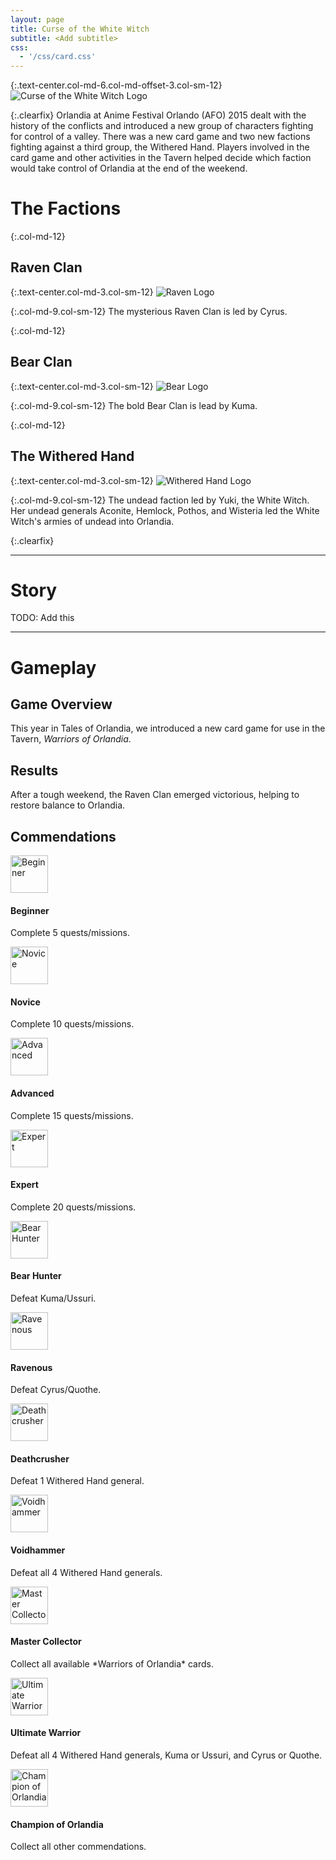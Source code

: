 ```yaml
---
layout: page
title: Curse of the White Witch
subtitle: <Add subtitle>
css:
  - '/css/card.css'
---
```


{:.text-center.col-md-6.col-md-offset-3.col-sm-12}
![Curse of the White Witch Logo][witch-logo]

{:.clearfix}
Orlandia at Anime Festival Orlando (AFO) 2015 dealt with the history of the conflicts and introduced a new group of characters fighting for control of a valley. There was a new card game and two new factions fighting against a third group, the Withered Hand. Players involved in the card game and other activities in the Tavern helped decide which faction would take control of Orlandia at the end of the weekend.

# The Factions

{:.col-md-12}

## Raven Clan

{:.text-center.col-md-3.col-sm-12}
![Raven Logo][raven]

{:.col-md-9.col-sm-12}
The mysterious Raven Clan is led by Cyrus.

{:.col-md-12}

## Bear Clan

{:.text-center.col-md-3.col-sm-12}
![Bear Logo][bear]

{:.col-md-9.col-sm-12}
The bold Bear Clan is lead by Kuma.

{:.col-md-12}

## The Withered Hand

{:.text-center.col-md-3.col-sm-12}
![Withered Hand Logo][withered-hand]

{:.col-md-9.col-sm-12}
The undead faction led by Yuki, the White Witch. Her undead generals Aconite, Hemlock, Pothos, and Wisteria led the White Witch's armies of undead into Orlandia.

{:.clearfix}

---

# Story

TODO: Add this

---

# Gameplay

## Game Overview

This year in Tales of Orlandia, we introduced a new card game for use in the Tavern, _Warriors of Orlandia_.

## Results

After a tough weekend, the Raven Clan emerged victorious, helping to restore balance to Orlandia.

## Commendations

<div class="row">
  <div class="col-md-3 col-sm-12">
    <div class="media">
      <span class="pull-left">
        <a href="http://statics.orlandia.talesoforlandia.com/past-orlandias/witch/commendations/beginner.png" target="_blank">
          <img class="media-object img-circle" src="http://statics.orlandia.talesoforlandia.com/past-orlandias/witch/commendations/beginner.png" height="60" alt="Beginner" />
        </a>
      </span>
      <div class="media-body">
        <h4 class="media-heading">Beginner</h4>
        <p>
          Complete 5 quests/missions.
        </p>
      </div>
    </div>
  </div>

  <div class="col-md-3 col-sm-12">
    <div class="media">
      <span class="pull-left">
        <a href="http://statics.orlandia.talesoforlandia.com/past-orlandias/witch/commendations/novice.png" target="_blank">
          <img class="media-object img-circle" src="http://statics.orlandia.talesoforlandia.com/past-orlandias/witch/commendations/novice.png" height="60" alt="Novice" />
        </a>
      </span>
      <div class="media-body">
        <h4 class="media-heading">Novice</h4>
        <p>
          Complete 10 quests/missions.
        </p>
      </div>
    </div>
  </div>

  <div class="col-md-3 col-sm-12">
    <div class="media">
      <span class="pull-left">
        <a href="http://statics.orlandia.talesoforlandia.com/past-orlandias/witch/commendations/advanced.png" target="_blank">
          <img class="media-object img-circle" src="http://statics.orlandia.talesoforlandia.com/past-orlandias/witch/commendations/advanced.png" height="60" alt="Advanced" />
        </a>
      </span>
      <div class="media-body">
        <h4 class="media-heading">Advanced</h4>
        <p>
          Complete 15 quests/missions.
        </p>
      </div>
    </div>
  </div>

  <div class="col-md-3 col-sm-12">
    <div class="media">
      <span class="pull-left">
        <a href="http://statics.orlandia.talesoforlandia.com/past-orlandias/witch/commendations/expert.png" target="_blank">
          <img class="media-object img-circle" src="http://statics.orlandia.talesoforlandia.com/past-orlandias/witch/commendations/expert.png" height="60" alt="Expert" />
        </a>
      </span>
      <div class="media-body">
        <h4 class="media-heading">Expert</h4>
        <p>
          Complete 20 quests/missions.
        </p>
      </div>
    </div>
  </div>
</div>

<div class="row">
  <div class="col-md-3 col-sm-12">
    <div class="media">
      <span class="pull-left">
        <a href="http://statics.orlandia.talesoforlandia.com/past-orlandias/witch/commendations/bear-hunter.png" target="_blank">
          <img class="media-object img-circle" src="http://statics.orlandia.talesoforlandia.com/past-orlandias/witch/commendations/bear-hunter.png" height="60" alt="Bear Hunter" />
        </a>
      </span>
      <div class="media-body">
        <h4 class="media-heading">Bear Hunter</h4>
        <p>
          Defeat Kuma/Ussuri.
        </p>
      </div>
    </div>
  </div>

  <div class="col-md-3 col-sm-12">
    <div class="media">
      <span class="pull-left">
        <a href="http://statics.orlandia.talesoforlandia.com/past-orlandias/witch/commendations/ravenous.png" target="_blank">
          <img class="media-object img-circle" src="http://statics.orlandia.talesoforlandia.com/past-orlandias/witch/commendations/ravenous.png" height="60" alt="Ravenous" />
        </a>
      </span>
      <div class="media-body">
        <h4 class="media-heading">Ravenous</h4>
        <p>
          Defeat Cyrus/Quothe.
        </p>
      </div>
    </div>
  </div>

  <div class="col-md-3 col-sm-12">
    <div class="media">
      <span class="pull-left">
        <a href="http://statics.orlandia.talesoforlandia.com/past-orlandias/witch/commendations/deathcrusher.png" target="_blank">
          <img class="media-object img-circle" src="http://statics.orlandia.talesoforlandia.com/past-orlandias/witch/commendations/deathcrusher.png" height="60" alt="Deathcrusher" />
        </a>
      </span>
      <div class="media-body">
        <h4 class="media-heading">Deathcrusher</h4>
        <p>
          Defeat 1 Withered Hand general.
        </p>
      </div>
    </div>
  </div>

  <div class="col-md-3 col-sm-12">
    <div class="media">
      <span class="pull-left">
        <a href="http://statics.orlandia.talesoforlandia.com/past-orlandias/witch/commendations/voidhammer.png" target="_blank">
          <img class="media-object img-circle" src="http://statics.orlandia.talesoforlandia.com/past-orlandias/witch/commendations/voidhammer.png" height="60" alt="Voidhammer" />
        </a>
      </span>
      <div class="media-body">
        <h4 class="media-heading">Voidhammer</h4>
        <p>
          Defeat all 4 Withered Hand generals.
        </p>
      </div>
    </div>
  </div>
</div>

<div class="row">
  <div class="col-md-4 col-sm-12">
    <div class="media">
      <span class="pull-left">
        <a href="http://statics.orlandia.talesoforlandia.com/past-orlandias/witch/commendations/master-collector.png" target="_blank">
          <img class="media-object img-circle" src="http://statics.orlandia.talesoforlandia.com/past-orlandias/witch/commendations/master-collector.png" height="60" alt="Master Collector" />
        </a>
      </span>
      <div class="media-body">
        <h4 class="media-heading">Master Collector</h4>
        <p>
          Collect all available *Warriors of Orlandia* cards.
        </p>
      </div>
    </div>
  </div>

  <div class="col-md-4 col-sm-12">
    <div class="media">
      <span class="pull-left">
        <a href="http://statics.orlandia.talesoforlandia.com/past-orlandias/witch/commendations/ultimate-warrior.png" target="_blank">
          <img class="media-object img-circle" src="http://statics.orlandia.talesoforlandia.com/past-orlandias/witch/commendations/ultimate-warrior.png" height="60" alt="Ultimate Warrior" />
        </a>
      </span>
      <div class="media-body">
        <h4 class="media-heading">Ultimate Warrior</h4>
        <p>
          Defeat all 4 Withered Hand generals, Kuma or Ussuri, and Cyrus or Quothe.
        </p>
      </div>
    </div>
  </div>

  <div class="col-md-4 col-sm-12">
    <div class="media">
      <span class="pull-left">
        <a href="http://statics.orlandia.talesoforlandia.com/past-orlandias/witch/commendations/champion.png" target="_blank">
          <img class="media-object img-circle" src="http://statics.orlandia.talesoforlandia.com/past-orlandias/witch/commendations/champion.png" height="60" alt="Champion of Orlandia" />
        </a>
      </span>
      <div class="media-body">
        <h4 class="media-heading">Champion of Orlandia</h4>
        <p>
          Collect all other commendations.
        </p>
      </div>
    </div>
  </div>
</div>

[witch-logo]: http://statics.orlandia.talesoforlandia.com/past-orlandias/witch/white-witch-logo.png
[raven]: http://statics.orlandia.talesoforlandia.com/past-orlandias/witch/raven-logo.png
[bear]: http://statics.orlandia.talesoforlandia.com/past-orlandias/witch/bear-logo.png
[withered-hand]: http://statics.orlandia.talesoforlandia.com/past-orlandias/witch/withered-hand-logo.png
